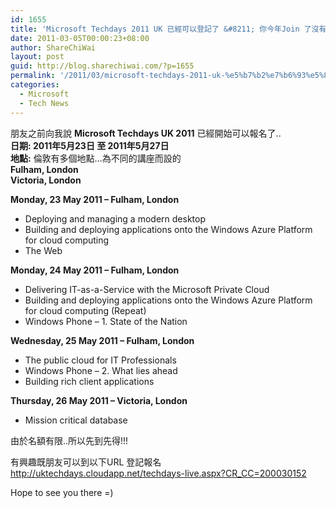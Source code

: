 ```yaml
---
id: 1655
title: 'Microsoft Techdays 2011 UK 已經可以登記了 &#8211; 你今年Join 了沒有呢'
date: 2011-03-05T00:00:23+08:00
author: ShareChiWai
layout: post
guid: http://blog.sharechiwai.com/?p=1655
permalink: '/2011/03/microsoft-techdays-2011-uk-%e5%b7%b2%e7%b6%93%e5%8f%af%e4%bb%a5%e7%99%bb%e8%a8%98%e4%ba%86-%e4%bd%a0%e4%bb%8a%e5%b9%b4join-%e4%ba%86%e6%b2%92%e6%9c%89%e5%91%a2/'
categories:
  - Microsoft
  - Tech News
---
```

朋友之前向我說 **Microsoft Techdays UK 2011** 已經開始可以報名了..  
**日期: 2011年5月23日 至 2011年5月27日**  
**地點:** 倫敦有多個地點&#8230;為不同的講座而設的  
**Fulham, London**  
 **Victoria, London**

**Monday, 23 May 2011 &#8211; Fulham, London**

  * Deploying and managing a modern desktop
  * Building and deploying applications onto the Windows Azure Platform for cloud computing
  * The Web

**Monday, 24 May 2011 &#8211; Fulham, London**

  * Delivering IT-as-a-Service with the Microsoft Private Cloud
  * Building and deploying applications onto the Windows Azure Platform for cloud computing (Repeat)
  * Windows Phone &#8211; 1. State of the Nation

**Wednesday, 25 May 2011 &#8211; Fulham, London**

  * The public cloud for IT Professionals
  * Windows Phone &#8211; 2. What lies ahead
  * Building rich client applications

**Thursday, 26 May 2011 &#8211; Victoria, London**

  * Mission critical database

由於名額有限..所以先到先得!!!

有興趣既朋友可以到以下URL 登記報名  
 <http://uktechdays.cloudapp.net/techdays-live.aspx?CR_CC=200030152>

Hope to see you there =)